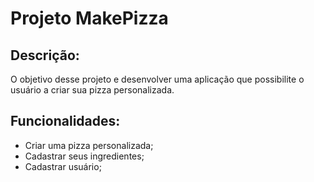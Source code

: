 # Projeto MakePizza

## Descrição:

O objetivo desse projeto e desenvolver uma aplicação que possibilite o usuário a criar sua pizza personalizada.

## Funcionalidades: 

- Criar uma pizza personalizada;
- Cadastrar seus ingredientes;
- Cadastrar usuário;
